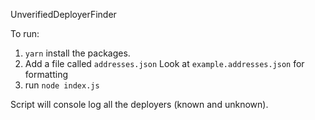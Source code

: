 UnverifiedDeployerFinder

To run: 

1. `yarn` install the packages. 
2. Add a file called `addresses.json`
    Look at `example.addresses.json` for formatting
3. run `node index.js`

Script will console log all the deployers (known and unknown).